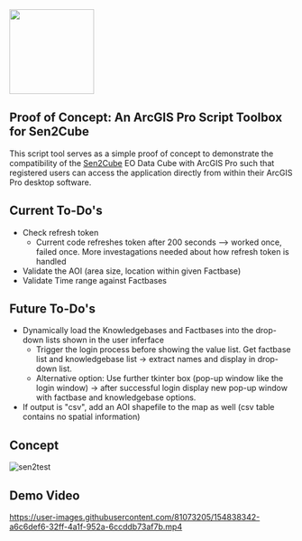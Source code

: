 <img src="https://manual.sen2cube.at/img/logo_b.png" height="150px" align="center">


## Proof of Concept: An ArcGIS Pro Script Toolbox for Sen2Cube

This script tool serves as a simple proof of concept to demonstrate the compatibility of the [Sen2Cube](https://www.sen2cube.at/) EO Data Cube with ArcGIS Pro such that registered users can access the application directly from within their ArcGIS Pro desktop software.

## Current To-Do's
- Check refresh token
  - Current code refreshes token after 200 seconds --> worked once, failed once. More investagations needed about how refresh token is handled
- Validate the AOI (area size, location within given Factbase)
- Validate Time range against Factbases

## Future To-Do's
- Dynamically load the Knowledgebases and Factbases into the drop-down lists shown in the user inferface
  - Trigger the login process before showing the value list. Get factbase list and knowledgebase list -> extract names and display in drop-down list. 
  - Alternative option: Use further tkinter box (pop-up window like the login window) -> after successful login display new pop-up window with factbase and knowledgebase options.
- If output is "csv", add an AOI shapefile to the map as well (csv table contains no spatial information)

## Concept
<!-- ![image](https://user-images.githubusercontent.com/81073205/154639979-d092f2bc-8c99-4192-b123-1166612a5ab0.png) -->

![sen2test](https://user-images.githubusercontent.com/81073205/154641356-e1387c56-3cbd-4ecb-983e-72aec67f9ea8.png)


## Demo Video

https://user-images.githubusercontent.com/81073205/154838342-a6c6def6-32ff-4a1f-952a-6ccddb73af7b.mp4

